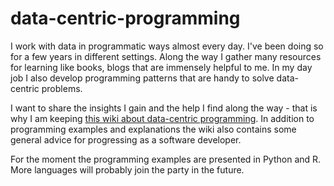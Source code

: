 data-centric-programming
========================

I work with data in programmatic ways almost every day. I've been doing so for a few years in different settings. Along the way I gather many resources for learning like books, blogs that are immensely helpful to me. In my day job I also develop programming patterns that are handy to solve data-centric problems.

I want to share the insights I gain and the help I find along the way - that is why I am keeping [this wiki about data-centric programming](https://github.com/leondutoit/data-centric-programming/wiki). In addition to programming examples and explanations the wiki also contains some general advice for progressing as a software developer.

For the moment the programming examples are presented in Python and R. More languages will probably join the party in the future.


